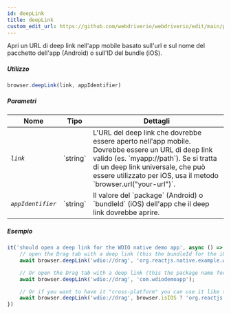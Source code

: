 ```yaml
---
id: deepLink
title: deepLink
custom_edit_url: https://github.com/webdriverio/webdriverio/edit/main/packages/webdriverio/src/commands/mobile/deepLink.ts
---
```


Apri un URL di deep link nell'app mobile basato sull'url e sul nome del pacchetto dell'app (Android) o sull'ID del bundle (iOS).

##### Utilizzo

```js
browser.deepLink(link, appIdentifier)
```

##### Parametri

<table>
  <thead>
    <tr>
      <th>Nome</th><th>Tipo</th><th>Dettagli</th>
    </tr>
  </thead>
  <tbody>
    <tr>
      <td><code><var>link</var></code></td>
      <td>`string`</td>
      <td>L'URL del deep link che dovrebbe essere aperto nell'app mobile. Dovrebbe essere un URL di deep link valido (es. `myapp://path`). Se si tratta di un deep link universale, che può essere utilizzato per iOS, usa il metodo `browser.url("your-url")`.</td>
    </tr>
    <tr>
      <td><code><var>appIdentifier</var></code></td>
      <td>`string`</td>
      <td>Il valore del `package` (Android) o `bundleId` (iOS) dell'app che il deep link dovrebbe aprire.</td>
    </tr>
  </tbody>
</table>

##### Esempio

```js title="deeplink.js"
it('should open a deep link for the WDIO native demo app', async () => {
    // open the Drag tab with a deep link (this the bundleId for the iOS Demo App)
    await browser.deepLink('wdio://drag', 'org.reactjs.native.example.wdiodemoapp');

    // Or open the Drag tab with a deep link (this the package name for the Android Demo App)
    await browser.deepLink('wdio://drag', 'com.wdiodemoapp');

    // Or if you want to have it "cross-platform" you can use it like this
    await browser.deepLink('wdio://drag', browser.isIOS ? 'org.reactjs.native.example.wdiodemoapp' : 'com.wdiodemoapp');
})
```